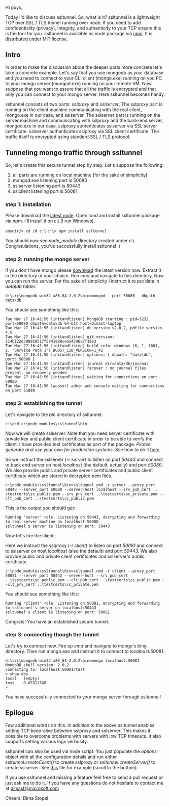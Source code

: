 Hi guys,

Today I'd like to discuss ssltunnel. So, what is it? ssltunnel is a lightweight TCP over SSL / TLS tunnel running over node. If you need to add confidentiality (privacy), integrity, and authenticity to your TCP stream this is the tool for you. ssltunnel is available as node package via [npm](http://search.npmjs.org/#/ssltunnel). It is distributed under MIT license. 

## Intro

In order to make the discussion about the deeper parts more concrete let's take a concrete example. Let's say that you use mongodb as your database and you need to connect to your CLI client (mongo.exe) running on you PC to your mongo server (mongod.exe) running on your remote VM. Now suppose that you want to assure that all the traffic is encrypted and that only you can connect to your mongo server. Here ssltunnel becomes handy. 

ssltunnel consists of two parts: *sslproxy* and *sslserver*. The sslproxy part is running on the client machine communicating with the real client, mongo.exe in our case, and sslserver. The sslserver part is running on the server machine and communicating with sslproxy and the back-end server, mongod.exe in our case. sslproxy authenticates sslserver via SSL server certificate. sslserver authenticates sslproxy via SSL client certificate. The traffic itself is encrypted using standard SSL / TLS protocol.


## Tunneling mongo traffic through ssltunnel

So, let's create this secure tunnel step by step. Let's suppose the following:

1. all parts are running on local machine (for the sake of simplicity)
2. mongod.exe listening port is 50080
3. sslserver listening port is 80443
4. sslclient listening port is 50081


### step 1: installation

Please download the [latest node](http://nodejs.org/#download). Open *cmd* and install ssltunnel package via npm. I'll install it on c:\ (I run Windows).

`anydir/> cd /d c:\`
`c:\> npm install ssltunnel`

You should now see *node_module* directory created under c:\ . Congratulations, you've successfully install ssltunnel :)

### step 2: running the mongo server

If you don't have mongo please [download](http://www.mongodb.org/downloads) the latest version now. Extract it in the directory of your choice. Run *cmd* and navigate to this directory. Now you can run the server. For the sake of simplicity I instruct it to put data in *data\db* folder.

`d:\src\mongodb-win32-x86_64-2.0.2\bin>mongod --port 50080 --dbpath data\db`

You should see something like this:

```
Tue Mar 27 16:41:56 [initandlisten] MongoDB starting : pid=3232 port=50080 dbpath=data\db 64-bit host=Dimast-laptop
Tue Mar 27 16:41:56 [initandlisten] db version v2.0.2, pdfile version 4.5
Tue Mar 27 16:41:56 [initandlisten] git version: 514b122d308928517f5841888ceaa4246a7f18e3
Tue Mar 27 16:41:56 [initandlisten] build info: windows (6, 1, 7601, 2, 'Service Pack 1') BOOST_LIB_VERSION=1_42
Tue Mar 27 16:41:56 [initandlisten] options: { dbpath: "data\db", port: 50080 }
Tue Mar 27 16:41:56 [initandlisten] journal dir=data/db/journal
Tue Mar 27 16:41:56 [initandlisten] recover : no journal files present, no recovery needed
Tue Mar 27 16:41:56 [initandlisten] waiting for connections on port 50080
Tue Mar 27 16:41:56 [websvr] admin web console waiting for connections on port 51080
```

### step 3: establishing the tunnel

Let's navigate to the *bin* directory of ssltunnel:

`c:\>cd c:\node_modules\ssltunnel\bin`

Now we will create sslserver. Note that you need server certificate with private key and public client certificate in order to be able to verify the client. I have provided test certificates as part of the package. *Please generate and use your own for production systems*. See how to do it [here](https://github.com/anodejs/node-ssltunnel). 

So we instruct the sslserver (*-r server*) to listen on port *50443* and connect to back end server on host *localhost* (the default, actually) and port *50080*. We also provide public and private server certificates and public client certificate which are stored in decrypted pem files. 

`c:\node_modules\ssltunnel\bin>ssltunnel.cmd -r server --proxy_port 50443 --server_port 50080 --server-host localhost --srv_pub_cert ..
\testcerts\sc_public.pem --srv_prv_cert ..\testcerts\sc_private.pem --clt_pub_cert ..\testcerts\cc_public.pem`

This is the output you should get:

```
Running 'server' role. Listening on 50443, decrypting and forwarding to real server machine on localhost:50080
ssltunnel's server is listening on port: 50443
```

Now let's fire the client:

Here we instruct the sslproxy (*-r client*) to listen on port *50081* and connect to sslserver on host *localhost* (also the default) and port *50443*. We also provide public and private client certificates and sslserver's public certificate. 

`c:\node_modules\ssltunnel\bin>ssltunnel.cmd -r client --proxy_port 50081 --server_port 50443 --server-host --srv_pub_cert ..\testcerts\sc_public.pem --clt_pub_cert ..\testcerts\cc_public.pem --clt_prv_cert ..\testcerts\cc_private.pem`

You should see something like this:

```
Running 'client' role. Listening on 50081, encrypting and forwarding to ssltunnel's server on localhost:50443
ssltunnel's client is listening on port: 50081
```

Congrats! You have an established secure tunnel. 

### step 3: connecting though the tunnel

Let's try to connect now. Fire up *cmd* and navigate to mongo's bing directory. Then run mongo.exe and instruct it to connect to *localhost:50081*.

```
d:\src\mongodb-win32-x86_64-2.0.2\bin>mongo localhost:50081
MongoDB shell version: 2.0.2
connecting to: localhost:50081/test
> show dbs
local   (empty)
test    0.078125GB
>
```

You have successfully connected to your mongo server through ssltunnel!

## Epilogue

Few additional words on this. In addition to the above ssltunnel enables setting TCP keep-alive between sslproxy and sslserver. This makes it possible to overcome problems with servers with low TCP timeouts. It also supports setting various logs verbosity. 

ssltunnel can also be used via node script. You just populate the *options* object with all the configuration details and run either *ssltunnel.createClient()* to create sslproxy or *ssltunnel.createServer()* to create sslserver. See [this](https://github.com/anodejs/node-ssltunnel/blob/master/bin/run_ssltunnel.js) file for example (scroll to the bottom).


If you use ssltunnel and missing a feature feel free to send a pull request or just ask me to do it. If you have any questions do not hesitate to contact me at dimast@microsoft.com

Cheers!
Dima Stopel

